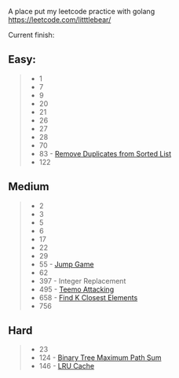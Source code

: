A place put my leetcode practice with golang
https://leetcode.com/litttlebear/

Current finish:

Easy:
---------------
> * 1
> * 7
> * 9
> * 20
> * 21
> * 26
> * 27
> * 28
> * 70
> * 83 - [Remove Duplicates from Sorted List](https://leetcode.com/problems/remove-duplicates-from-sorted-list)
> * 122

Medium
---------------
> * 2
> * 3
> * 5
> * 6
> * 17
> * 22
> * 29
> * 55 - [Jump Game](https://leetcode.com/problems/jump-game)
> * 62
> * 397 - Integer Replacement
> * 495 - [Teemo Attacking](https://leetcode.com/problems/teemo-attacking/description/)
> * 658 - [Find K Closest Elements](https://leetcode.com/problems/find-k-closest-elements)
> * 756

Hard
---------------
> * 23
> * 124 - [Binary Tree Maximum Path Sum](https://leetcode.com/problems/binary-tree-maximum-path-sum)
> * 146 - [LRU Cache](https://leetcode.com/problems/lru-cache)
